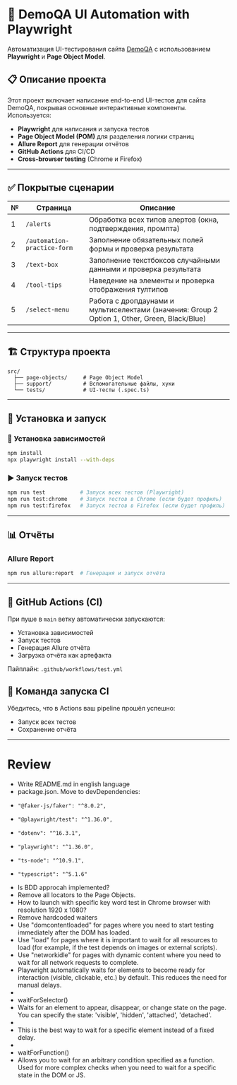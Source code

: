# 📘 DemoQA UI Automation with Playwright

Автоматизация UI-тестирования сайта [DemoQA](https://demoqa.com/) с использованием **Playwright** и **Page Object Model**.

## 📋 Описание проекта

Этот проект включает написание end-to-end UI-тестов для сайта DemoQA, покрывая основные интерактивные компоненты. Используется:

* **Playwright** для написания и запуска тестов
* **Page Object Model (POM)** для разделения логики страниц
* **Allure Report** для генерации отчётов
* **GitHub Actions** для CI/CD
* **Cross-browser testing** (Chrome и Firefox)

---

## ✅ Покрытые сценарии

| № | Страница                    | Описание                                                                                      |
| - | --------------------------- | --------------------------------------------------------------------------------------------- |
| 1 | `/alerts`                   | Обработка всех типов алертов (окна, подтверждения, промпта)                                   |
| 2 | `/automation-practice-form` | Заполнение обязательных полей формы и проверка результата                                     |
| 3 | `/text-box`                 | Заполнение текстбоксов случайными данными и проверка результата                               |
| 4 | `/tool-tips`                | Наведение на элементы и проверка отображения тултипов                                         |
| 5 | `/select-menu`              | Работа с дропдаунами и мультиселектами (значения: Group 2 Option 1, Other, Green, Black/Blue) |

---

## 🏗️ Структура проекта

```
src/
  ├── page-objects/     # Page Object Model
  ├── support/          # Вспомогательные файлы, хуки
  └── tests/            # UI-тесты (.spec.ts)
```

---

## 🚀 Установка и запуск

### 🔧 Установка зависимостей

```bash
npm install
npx playwright install --with-deps
```

### ▶️ Запуск тестов

```bash
npm run test           # Запуск всех тестов (Playwright)
npm run test:chrome    # Запуск тестов в Chrome (если будет профиль)
npm run test:firefox   # Запуск тестов в Firefox (если будет профиль)
```

---

## 📊 Отчёты

### Allure Report

```bash
npm run allure:report  # Генерация и запуск отчёта
```

---

## 🔁 GitHub Actions (CI)

При пуше в `main` ветку автоматически запускаются:

* Установка зависимостей
* Запуск тестов
* Генерация Allure отчёта
* Загрузка отчёта как артефакта

Пайплайн: `.github/workflows/test.yml`

## 📁 Команда запуска CI

Убедитесь, что в Actions ваш pipeline прошёл успешно:

* Запуск всех тестов
* Сохранение отчёта

---

# Review

* Write README.md in english language
*  package.json. Move to devDependencies:
*     "@faker-js/faker": "^8.0.2",
*     "@playwright/test": "^1.36.0",
*     "dotenv": "^16.3.1",
*     "playwright": "^1.36.0",
*     "ts-node": "^10.9.1",
*     "typescript": "^5.1.6"
* Is BDD approcah implemented?
* Remove all locators to the Page Objects.
* How to launch with specific key word test in Chrome browser with resolution 1920 x 1080?
* Remove hardcoded waiters 
* Use "domcontentloaded" for pages where you need to start testing immediately after the DOM has loaded.
*  Use "load" for pages where it is important to wait for all resources to load (for example, if the test depends on images or external scripts).
*  Use "networkidle" for pages with dynamic content where you need to wait for all network requests to complete.
*    Playwright automatically waits for elements to become ready for interaction (visible, clickable, etc.) by default. This reduces the need for manual delays.
* 
* waitForSelector()
* Waits for an element to appear, disappear, or change state on the page. You can specify the state: 'visible', 'hidden', 'attached', 'detached'.
* 
* This is the best way to wait for a specific element instead of a fixed delay.
* 
* waitForFunction()
* Allows you to wait for an arbitrary condition specified as a function. Used for more complex checks when you need to wait for a specific state in the DOM or JS.
